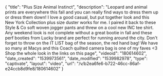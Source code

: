 {
    "title": "Plus Size Animal Instinct",
    "description": "Leopard and animal prints are everywhere this fall and you can really find ways to dress them up or dress them down! I love a good casual, but put together look and this New York Collection plus size duster works for me. I paired it back to these Style & Co soft woven jogger pants and threw on a cool new INC tee shirt. Any weekend look is not complete without a great bootie in fall and these perf booties from Lucky brand are perfect for running around the city. Don't forget to throw on the IT LIST bag of the season, the red hand bag! We have so many at Macys and this Coach quilted camera bag is one of my faves <3 Shop the whole look in the links on this page",
    "videoid": "180614602",
    "date_created": "1539973561",
    "date_modified": "1539982978",
    "type": "captivate",
    "layout": "video",
    "url": "\/v\/b2ea6fe6-b722-46cc-86af-e24ccb8d9fe8\/180614602"
}